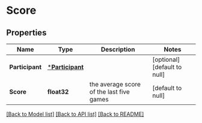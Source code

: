 # Score

## Properties
Name | Type | Description | Notes
------------ | ------------- | ------------- | -------------
**Participant** | [***Participant**](Participant.md) |  | [optional] [default to null]
**Score** | **float32** | the average score of the last five games | [default to null]

[[Back to Model list]](../README.md#documentation-for-models) [[Back to API list]](../README.md#documentation-for-api-endpoints) [[Back to README]](../README.md)

